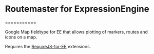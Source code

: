 # Routemaster for ExpressionEngine
===========

Google Map fieldtype for EE that allows plotting of markers, routes and icons on a map.  

Requires the [RequireJS-for-EE](https://github.com/ckimrie/RequireJS-for-EE) extensions.